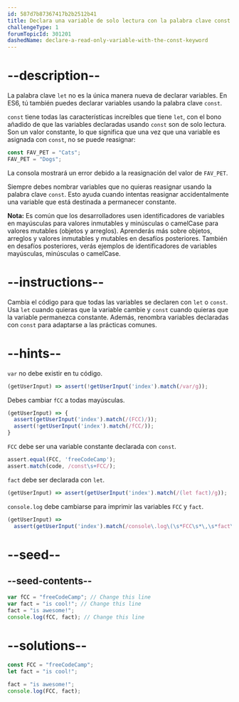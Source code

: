 ```yaml
---
id: 587d7b87367417b2b2512b41
title: Declara una variable de solo lectura con la palabra clave const
challengeType: 1
forumTopicId: 301201
dashedName: declare-a-read-only-variable-with-the-const-keyword
---
```


# --description--

La palabra clave `let` no es la única manera nueva de declarar variables. En ES6, tú también puedes declarar variables usando la palabra clave `const`.

`const` tiene todas las características increíbles que tiene `let`, con el bono añadido de que las variables declaradas usando `const` son de solo lectura. Son un valor constante, lo que significa que una vez que una variable es asignada con `const`, no se puede reasignar:

```js
const FAV_PET = "Cats";
FAV_PET = "Dogs";
```

La consola mostrará un error debido a la reasignación del valor de `FAV_PET`.

Siempre debes nombrar variables que no quieras reasignar usando la palabra clave `const`. Esto ayuda cuando intentas reasignar accidentalmente una variable que está destinada a permanecer constante.

**Nota:** Es común que los desarrolladores usen identificadores de variables en mayúsculas para valores inmutables y minúsculas o camelCase para valores mutables (objetos y arreglos). Aprenderás más sobre objetos, arreglos y valores inmutables y mutables en desafíos posteriores. También en desafíos posteriores, verás ejemplos de identificadores de variables mayúsculas, minúsculas o camelCase.

# --instructions--

Cambia el código para que todas las variables se declaren con `let` o `const`. Usa `let` cuando quieras que la variable cambie y `const` cuando quieras que la variable permanezca constante. Además, renombra variables declaradas con `const` para adaptarse a las prácticas comunes.

# --hints--

`var` no debe existir en tu código.

```js
(getUserInput) => assert(!getUserInput('index').match(/var/g));
```

Debes cambiar `fCC` a todas mayúsculas.

```js
(getUserInput) => {
  assert(getUserInput('index').match(/(FCC)/));
  assert(!getUserInput('index').match(/fCC/));
}
```

`FCC` debe ser una variable constante declarada con `const`.

```js
assert.equal(FCC, 'freeCodeCamp');
assert.match(code, /const\s+FCC/);
```

`fact` debe ser declarada con `let`.

```js
(getUserInput) => assert(getUserInput('index').match(/(let fact)/g));
```

`console.log` debe cambiarse para imprimir las variables `FCC` y `fact`.

```js
(getUserInput) =>
  assert(getUserInput('index').match(/console\.log\(\s*FCC\s*\,\s*fact\s*\)\s*;?/g));
```

# --seed--

## --seed-contents--

```js
var fCC = "freeCodeCamp"; // Change this line
var fact = "is cool!"; // Change this line
fact = "is awesome!";
console.log(fCC, fact); // Change this line
```

# --solutions--

```js
const FCC = "freeCodeCamp";
let fact = "is cool!";

fact = "is awesome!";
console.log(FCC, fact);
```
